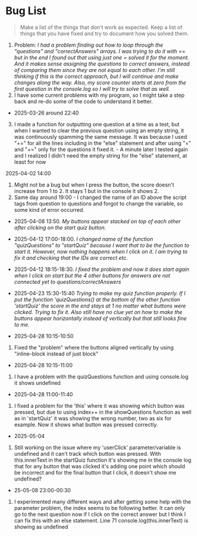 # Bug List

> Make a list of the things that don't work as expected. Keep a list of things that you have fixed and try to document how you solved them.

1. Problem: *I had a problem finding out how to loop through the "questions" and "correctAnswers" arrays. I was trying to do it with == but in the end I found out that using just one = solved it for the moment. And it makes sense assigning the questions to correct answers, instead of comparing them since they are not equal to each other. I'm still thinking if this is the correct approach, but I will continue and make changes along the way. Also, my score counter starts at zero from the first question in the console.log so I will try to solve that as well.*
2. I have some current problems with my program, so I might take a step back and re-do some of the code to understand it better.

- 2025-03-26 around 22:40
3. I made a function for outputting one question at a time as a test, but when I wanted to clear the previous question using an empty string, it was continuously spamming the same message. It was because I used "+=" for all the lines including in the "else" statement and after using "=" and "+=" only for the questions it fixed it. - A minute later I tested again and I realized I didn't need the empty string for the "else" statement, at least for now

2025-04-02 14:00
1. Might not be a bug but when I press the button, the score doesn't increase from 1 to 2. It stays 1 but in the console it shows 2.
2. Same day around 19:00 - I changed the name of an ID above the script tags from question to questions and forgot to change the variable,
so some kind of error occurred.

- 2025-04-08 13:50. *My buttons appear stacked on top of each other after clicking on the start quiz button.*

- 2025-04-12 17:00-18:00. *I changed name of the function "quizQuestions" to "startQuiz" because I want that to be the function to start it. However, now nothing happens when I click on it. I am trying to fix it and checking that the IDs are correct etc.*
- 2025-04-12 18:15-18:30. *I fixed the problem and now it does start again when I click on start but the 4 other buttons for answers are not connected yet to questions/correctAnswers*

- 2025-04-23 15:30-15:40 *Trying to make my quiz function properly. If I put the function 'quizQuestions() at the bottom of the other function 'startQuiz' the score in the end stays at 1 no matter what buttons were clicked. Trying to fix it. Also still have no clue yet on how to make the buttons appear horizontally instead of vertically but that still looks fine to me.*

- 2025-04-28 10:15-10:50
1. Fixed the "problem" where the buttons aligned vertically by using "inline-block instead of just block"

- 2025-04-28 10:15-11:00
1. I have a problem with the quizQuestions function and using console.log it shows undefined
- 2025-04-28 11:00-11:40 
1. I fixed a problem for the 'this' where it was showing which button was pressed, but due to using index++ in the showQuestions
function as well as in 'startQuiz' it was showing the wrong number, two as six for example. Now it shows what button was pressed correctly.

- 2025-05-04
1. Still working on the issue where my 'userClick' parameter/variable is undefined and it can't track which button was pressed. With this.innerText in the startQuiz function it's showing me in the console log that for any button that was clicked it's adding one point which should be incorrect and for the final button that I click, it doesn't show me undefined?

- 25-05-08 23:00-00:30
1. I experimented many different ways and after getting some help with the parameter problem, the index seems to be following better. It can only go to the next question now if I click on the correct answer but I think I can fix this with an else statement. Line 71 console.log(this.innerText) is showing as undefined